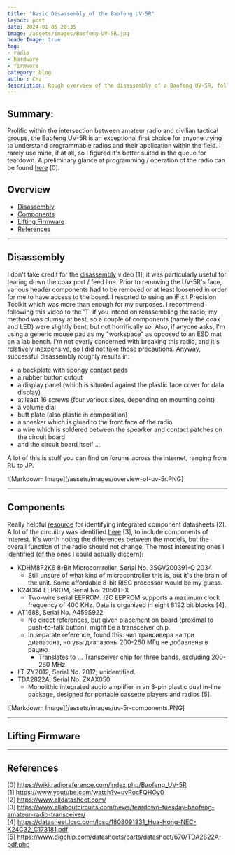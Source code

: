 ```yaml
---
title: "Basic Disassembly of the Baofeng UV-5R"
layout: post
date: 2024-01-05 20:35
image: /assets/images/Baofeng-UV-5R.jpg
headerImage: true
tag:
- radio
- hardware
- firmware
category: blog
author: CHz
description: Rough overview of the disassembly of a Baofeng UV-5R, followed by the extraction of its IC-resident firmware.
---
```


## Summary:

Prolific within the intersection between amateur radio and civilian tactical groups, the Baofeng UV-5R is an exceptional first choice for anyone trying to understand programmable radios and their application within the field. I rarely use mine, if at all, so I figured it's better suited in the queue for teardown. A preliminary glance at programming / operation of the radio can be found [here][0] \[0\].

## Overview
- [Disassembly](#disassembly)
- [Components](#components)
- [Lifting Firmware](#lifting-firmware)
- [References](#references)

---

## Disassembly

I don't take credit for the [disassembly][1] video \[1\]; it was particularly useful for tearing down the coax port / feed line. Prior to removing the UV-5R's face, various header components had to be removed or at least loosened in order for me to have access to the board. I resorted to using an iFixit Precision Toolkit which was more than enough for my purposes. I recommend following this video to the 'T' if you intend on reassembling the radio; my method was clumsy at best, so a couple of components (namely the coax and LED) were slightly bent, but not horrifically so. Also, if anyone asks, I'm using a generic mouse pad as my "workspace" as opposed to an ESD mat on a lab bench. I'm not overly concerned with breaking this radio, and it's relatively inexpensive, so I did not take those precautions. Anyway, successful disassembly roughly results in:

* a backplate with spongy contact pads
* a rubber button cutout
* a display panel (which is situated against the plastic face cover for data display)
* at least 16 screws (four various sizes, depending on mounting point)
* a volume dial
* butt plate (also plastic in composition)
* a speaker which is glued to the front face of the radio
* a wire which is soldered between the spearker and contact patches on the circuit board
* and the circuit board itself ...

A lot of this is stuff you can find on forums across the internet, ranging from RU to JP.

![Markdowm Image][/assets/images/overview-of-uv-5r.PNG]

---

## Components

Really helpful [resource][2] for identifying integrated component datasheets \[2\]. A lot of the circuitry was identified [here][3] \[3\], to include components of interest. It's worth noting the differences between the models, but the overall function of the radio should not change. The most interesting ones I identified (of the ones I could actually discern):

* KDHM8F2K6 8-Bit Microcontroller, Serial No. 3SGV200391-Q 2034
    * Still unsure of what kind of microcontroller this is, but it's the brain of the unit. Some affordable 8-bit RISC processor would be my guess.
* K24C64 EEPROM, Serial No. 2050TFX
    * Two-wire serial EEPROM. I2C EEPROM supports a maximum clock frequency of 400 KHz. Data is organized in eight 8192 bit blocks \[4\]. 
* AT1688, Serial No. A459S922
    * No direct references, but given placement on board (proximal to push-to-talk button), might be a transceiver chip.
    * In separate reference, found this:  чип трансивера на три диапазона, но увы диапазоны 200-260 МГц не добавлены в рацию
        * Translates to ... Transceiver chip for three bands, excluding 200-260 MHz.
* LT-ZY2012, Serial No. 2012; unidentified.
* TDA2822A, Serial No. ZXAX050
    * Monolithic integrated audio amplifier in an 8-pin plastic dual in-line package, designed for portable cassette players and radios \[5\].

![Markdowm Image][/assets/images/uv-5r-components.PNG]

---

## Lifting Firmware

---

## References

\[0\] <https://wiki.radioreference.com/index.php/Baofeng_UV-5R> <br>
\[1\] <https://www.youtube.com/watch?v=uvRocFQHOy0> <br>
\[2\] <https://www.alldatasheet.com/> <br>
\[3\] <https://www.allaboutcircuits.com/news/teardown-tuesday-baofeng-amateur-radio-transceiver/> <br>
\[4\] <https://datasheet.lcsc.com/lcsc/1808091831_Hua-Hong-NEC-K24C32_C173181.pdf> <br>
\[5\] <https://www.digchip.com/datasheets/parts/datasheet/670/TDA2822A-pdf.php> <br>

[0]: https://wiki.radioreference.com/index.php/Baofeng_UV-5R
[1]: https://www.youtube.com/watch?v=uvRocFQHOy0
[2]: https://www.alldatasheet.com/
[3]: https://www.allaboutcircuits.com/news/teardown-tuesday-baofeng-amateur-radio-transceiver/
[4]: https://datasheet.lcsc.com/lcsc/1808091831_Hua-Hong-NEC-K24C32_C173181.pdf
[5]: https://www.digchip.com/datasheets/parts/datasheet/670/TDA2822A-pdf.php
